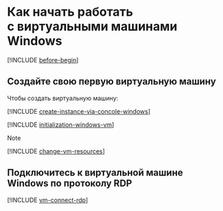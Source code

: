 # Как начать работать с виртуальными машинами Windows

[!INCLUDE [before-begin](../../_includes/before-begin.md)]

## Создайте свою первую виртуальную машину

Чтобы создать виртуальную машину:

[!INCLUDE [create-instance-via-concole-windows](../_includes_service/create-instance-via-concole-windows.md)]

[!INCLUDE [initialization-windows-vm](../../_includes/initialization-windows-vm.md)]

>[!NOTE]
>[!INCLUDE [change-vm-resources](../_includes_service/change-vm-resources.md)]

## Подключитесь к виртуальной машине Windows по протоколу RDP

[!INCLUDE [vm-connect-rdp](../../_includes/vm-connect-rdp.md)]
